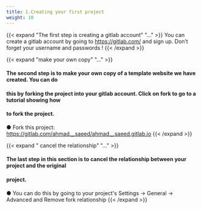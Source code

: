 ```yaml
---
title: 1.Creating your first project
weight: 10
---
```

{{< expand "The first step is creating a gitlab account" "..." >}}
You can create a gitlab account by going to https://gitlab.com/ and sign up. Don’t forget
your username and passwords !
{{< /expand >}}


{{< expand "make your own copy" "..." >}}
#### The second step is to make your own copy of a template website we have created. You can do
#### this by forking the project into your gitlab account. Click on fork to go to a tutorial showing how
#### to fork the project.
● Fork this project: https://gitlab.com/ahmad._.saeed/ahmad._.saeed.gitlab.io
{{< /expand >}}


{{< expand " cancel the relationship" "..." >}}
#### The last step in this section is to cancel the relationship between your project and the original
#### project.
● You can do this by going to your project's Settings -> General -> Advanced and
Remove fork relationship
{{< /expand >}}